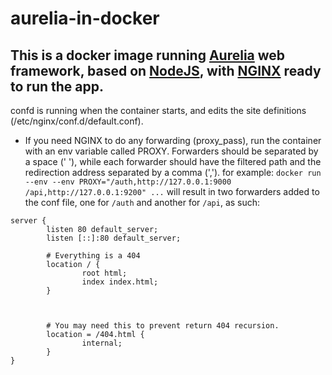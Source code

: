 # aurelia-in-docker

## This is a docker image running [Aurelia](http://aurelia.io) web framework, based on [NodeJS](http://nodejs.org), with [NGINX](http://nginx.com) ready to run the app.

confd is running when the container starts, and edits the site definitions (/etc/nginx/conf.d/default.conf).

* If you need NGINX to do any forwarding (proxy_pass), run the container with an env variable called PROXY. Forwarders should be separated by a space (' '), while each forwarder should have the filtered path and the redirection address separated by a comma (',').
for example: `docker run --env --env PROXY="/auth,http://127.0.0.1:9000 /api,http://127.0.0.1:9200" ...` will result in two forwarders added to the conf file, one for `/auth` and another for `/api`, as such:

```
server {
        listen 80 default_server;
        listen [::]:80 default_server;

        # Everything is a 404
        location / {
                root html;
                index index.html;
        }



        # You may need this to prevent return 404 recursion.
        location = /404.html {
                internal;
        }
}
```
